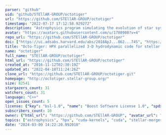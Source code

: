 ```yaml
---
parser: "github"
uid: "github/STEllAR-GROUP/octotiger"
url: "https://github.com/STEllAR-GROUP/octotiger"
timestamp: "2022-07-17 17:12:58.929272"
description: "Astrophysics program simulating the evolution of star systems based on the fast multipole method on adaptive Octrees"
avatar: "https://avatars.githubusercontent.com/u/1780988?v=4"
repo_url: "https://github.com/STEllAR-GROUP/octotiger"
doi: ["https://ui.adsabs.harvard.edu/abs/2018ApJ...862...74S", "https://ui.adsabs.harvard.edu/abs/2021arXiv210108226M", "https://ui.adsabs.harvard.edu/abs/2021ascl.soft01012M/abstract"]
title: "Octo-Tiger: HPX parallelized 3-D hydrodynamic code for stellar mergers"
name: "octotiger"
full_name: "STEllAR-GROUP/octotiger"
html_url: "https://github.com/STEllAR-GROUP/octotiger"
created_at: "2016-11-12T02:30:19Z"
updated_at: "2022-04-18T11:24:26Z"
clone_url: "https://github.com/STEllAR-GROUP/octotiger.git"
homepage: "http://octotiger.stellar-group.org/"
size: 82541
stargazers_count: 31
watchers_count: 31
language: "C++"
open_issues_count: 5
license: {"key": "bsl-1.0", "name": "Boost Software License 1.0", "spdx_id": "BSL-1.0", "url": "https://api.github.com/licenses/bsl-1.0", "node_id": "MDc6TGljZW5zZTI4"}
subscribers_count: 10
owner: {"html_url": "https://github.com/STEllAR-GROUP", "avatar_url": "https://avatars.githubusercontent.com/u/1780988?v=4", "login": "STEllAR-GROUP", "type": "Organization"}
topics: ["astrophysics", "hpx", "cuda-kernels", "cuda", "stellar-mergers"]
date: "2024-03-09 14:22:20.992018"
---
```


